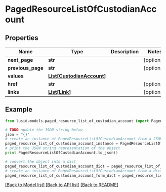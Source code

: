 # PagedResourceListOfCustodianAccount


## Properties
Name | Type | Description | Notes
------------ | ------------- | ------------- | -------------
**next_page** | **str** |  | [optional] 
**previous_page** | **str** |  | [optional] 
**values** | [**List[CustodianAccount]**](CustodianAccount.md) |  | 
**href** | **str** |  | [optional] 
**links** | [**List[Link]**](Link.md) |  | [optional] 

## Example

```python
from lusid.models.paged_resource_list_of_custodian_account import PagedResourceListOfCustodianAccount

# TODO update the JSON string below
json = "{}"
# create an instance of PagedResourceListOfCustodianAccount from a JSON string
paged_resource_list_of_custodian_account_instance = PagedResourceListOfCustodianAccount.from_json(json)
# print the JSON string representation of the object
print PagedResourceListOfCustodianAccount.to_json()

# convert the object into a dict
paged_resource_list_of_custodian_account_dict = paged_resource_list_of_custodian_account_instance.to_dict()
# create an instance of PagedResourceListOfCustodianAccount from a dict
paged_resource_list_of_custodian_account_form_dict = paged_resource_list_of_custodian_account.from_dict(paged_resource_list_of_custodian_account_dict)
```
[[Back to Model list]](../README.md#documentation-for-models) [[Back to API list]](../README.md#documentation-for-api-endpoints) [[Back to README]](../README.md)



